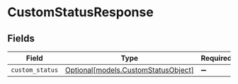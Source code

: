# CustomStatusResponse


## Fields

| Field                                                                  | Type                                                                   | Required                                                               | Description                                                            |
| ---------------------------------------------------------------------- | ---------------------------------------------------------------------- | ---------------------------------------------------------------------- | ---------------------------------------------------------------------- |
| `custom_status`                                                        | [Optional[models.CustomStatusObject]](../models/customstatusobject.md) | :heavy_minus_sign:                                                     | N/A                                                                    |